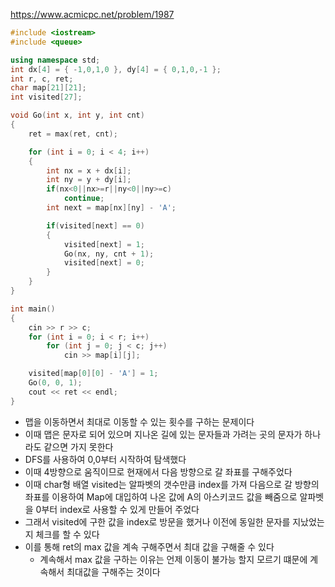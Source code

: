 https://www.acmicpc.net/problem/1987
```C++
#include <iostream>
#include <queue>

using namespace std;
int dx[4] = { -1,0,1,0 }, dy[4] = { 0,1,0,-1 };
int r, c, ret;
char map[21][21];
int visited[27];

void Go(int x, int y, int cnt)
{
	ret = max(ret, cnt);

	for (int i = 0; i < 4; i++)
	{
		int nx = x + dx[i];
		int ny = y + dy[i];
		if(nx<0||nx>=r||ny<0||ny>=c)
			continue;
		int next = map[nx][ny] - 'A';

		if(visited[next] == 0)
		{
			visited[next] = 1;
			Go(nx, ny, cnt + 1);
			visited[next] = 0;
		}
	}
}

int main()
{
	cin >> r >> c;
	for (int i = 0; i < r; i++)
		for (int j = 0; j < c; j++)
			cin >> map[i][j];

	visited[map[0][0] - 'A'] = 1;
	Go(0, 0, 1);
	cout << ret << endl;
}
```
- 맵을 이동하면서 최대로 이동할 수 있는 횟수를 구하는 문제이다
- 이때 맵은 문자로 되어 있으며 지나온 길에 있는 문자들과 가려는 곳의 문자가 하나라도 같으면 가지 못한다
- DFS를 사용하여 0,0부터 시작하여 탐색했다
- 이때 4방향으로 움직이므로 현재에서 다음 방향으로 갈 좌표를 구해주었다
- 이때 char형 배열 visited는 알파벳의 갯수만큼 index를 가져 다음으로 갈 방향의 좌표를 이용하여 Map에 대입하여 나온 값에 A의 아스키코드 값을 빼줌으로 알파벳을 0부터 index로 사용할 수 있게 만들어 주었다
- 그래서 visited에 구한 값을 index로 방문을 했거나 이전에 동일한 문자를 지났었는지 체크를 할 수 있다
- 이를 통해 ret의 max 값을 계속 구해주면서 최대 값을 구해줄 수 있다
	- 계속해서 max 값을 구하는 이유는 언제 이동이 불가능 할지 모르기 떄문에 계속해서 최대값을 구해주는 것이다